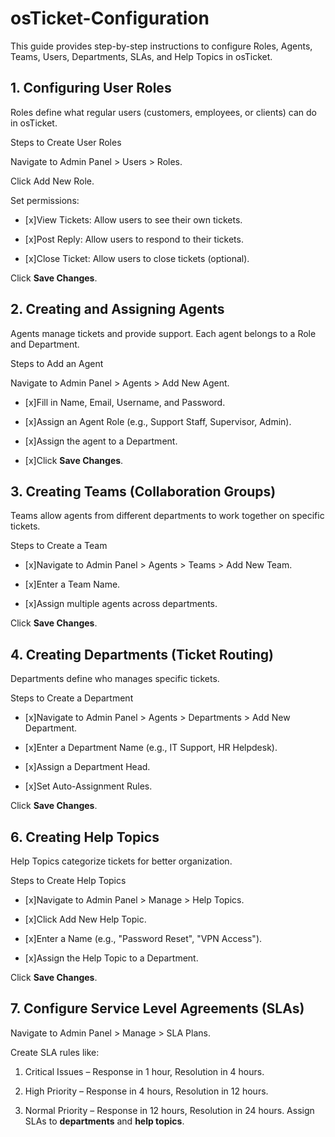 # osTicket-Configuration
This guide provides step-by-step instructions to configure Roles, Agents, Teams, Users, Departments, SLAs, and Help Topics in osTicket. 

## 1. Configuring User Roles

Roles define what regular users (customers, employees, or clients) can do in osTicket.

Steps to Create User Roles

Navigate to Admin Panel > Users > Roles.

Click Add New Role.

Set permissions:

- [x]View Tickets: Allow users to see their own tickets.

- [x]Post Reply: Allow users to respond to their tickets.

- [x]Close Ticket: Allow users to close tickets (optional).

Click __Save Changes__.


## 2. Creating and Assigning Agents

Agents manage tickets and provide support. Each agent belongs to a Role and Department.

Steps to Add an Agent

Navigate to Admin Panel > Agents > Add New Agent.

- [x]Fill in Name, Email, Username, and Password.

- [x]Assign an Agent Role (e.g., Support Staff, Supervisor, Admin).

- [x]Assign the agent to a Department.

- [x]Click __Save Changes__.


## 3. Creating Teams (Collaboration Groups)

Teams allow agents from different departments to work together on specific tickets.

Steps to Create a Team

- [x]Navigate to Admin Panel > Agents > Teams > Add New Team.

- [x]Enter a Team Name.

- [x]Assign multiple agents across departments.

Click __Save Changes__.



## 4. Creating Departments (Ticket Routing)

Departments define who manages specific tickets.

Steps to Create a Department

- [x]Navigate to Admin Panel > Agents > Departments > Add New Department.

- [x]Enter a Department Name (e.g., IT Support, HR Helpdesk).

- [x]Assign a Department Head.

- [x]Set Auto-Assignment Rules.

Click __Save Changes__.



## 6. Creating Help Topics

Help Topics categorize tickets for better organization.

Steps to Create Help Topics

- [x]Navigate to Admin Panel > Manage > Help Topics.

- [x]Click Add New Help Topic.

- [x]Enter a Name (e.g., "Password Reset", "VPN Access").

- [x]Assign the Help Topic to a Department.

Click __Save Changes__.



## 7. Configure Service Level Agreements (SLAs)

Navigate to Admin Panel > Manage > SLA Plans.

Create SLA rules like:

1. Critical Issues – Response in 1 hour, Resolution in 4 hours.

2. High Priority – Response in 4 hours, Resolution in 12 hours.

3. Normal Priority – Response in 12 hours, Resolution in 24 hours.
Assign SLAs to __departments__ and __help topics__.

